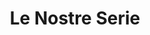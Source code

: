 ---
layout: nostre_serie
title: Le Nostre Serie
landing-title: 'Le Nostre Serie'
permalink: /nostre-serie/
nav-menu: true
description: null
image: null
author: null
show_title: true
pagination: 
  enabled: true
  category: serie
  permalink: /:slug/
  sort_field: 'date'
  sort_reverse: true
---